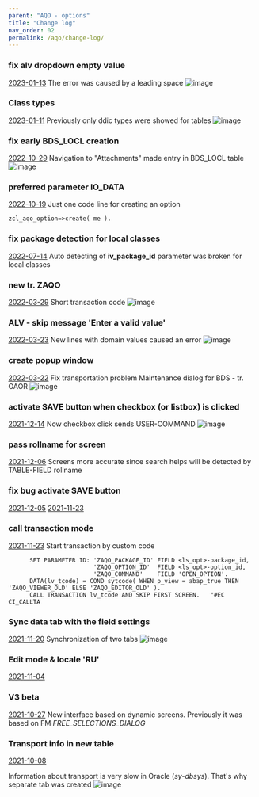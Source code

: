 ```yaml
---
parent: "AQO - options"
title: "Change log"
nav_order: 02
permalink: /aqo/change-log/
---
```


### fix alv dropdown empty value
 [2023-01-13](https://github.com/bizhuka/aqo/commit/be20d99dc1cefbf2e472dcba299d0e8058303dc7)
The error was caused by a leading space
![image](https://user-images.githubusercontent.com/36256417/212450055-7e174538-c095-4675-a6da-81b00dad738b.png)

### Class types
 [2023-01-11](https://github.com/bizhuka/aqo/commit/7789d93b4a3f6366c9f1898f104b85762a293d76)
Previously only ddic types were showed for tables  ![image](https://user-images.githubusercontent.com/36256417/212450185-3ce2f778-27d0-4cf3-b33b-23f54234d902.png)


### fix early BDS_LOCL creation
 [2022-10-29](https://github.com/bizhuka/aqo/commit/049d673c10af635232a8489a2b7998e190fb206b)
Navigation to "Attachments" made entry in BDS_LOCL table
![image](https://user-images.githubusercontent.com/36256417/212450331-a1110968-384d-417d-adfe-12280cbe5e0c.png)

### preferred parameter IO_DATA
 [2022-10-19](https://github.com/bizhuka/aqo/commit/542ced554fb1b05e2d0f559dbac544ac3dacbad8)
Just one code line for creating an option
``` abap
zcl_aqo_option=>create( me ).
```

### fix package detection for local classes
 [2022-07-14](https://github.com/bizhuka/aqo/commit/0e499499ab935a2782141ff1d265b0ab0d9e6182)
Auto detecting of **iv_package_id** parameter was broken for local classes

### new tr. ZAQO
 [2022-03-29](https://github.com/bizhuka/aqo/commit/9ed789a14f4ee2e9eec1b978ad654367db21a11e)
Short transaction code
![image](https://user-images.githubusercontent.com/36256417/212450801-089b12e2-9c54-4414-81a1-445fb981e108.png)


### ALV - skip message 'Enter a valid value'
 [2022-03-23](https://github.com/bizhuka/aqo/commit/f4dea060f73d756616f1b8e5687e2dc3ab7df71a)
New lines with domain values caused an error
![image](https://user-images.githubusercontent.com/36256417/212451077-4d8d9614-6e82-4f06-8146-73b68842bb06.png)


### create popup window
 [2022-03-22](https://github.com/bizhuka/aqo/commit/a7415ca56ad3667462306fb1207ab0fea792808d)
Fix transportation problem
Maintenance dialog for BDS - tr. OAOR
![image](https://user-images.githubusercontent.com/36256417/212453113-940d7f04-9406-4217-9445-2004786a9121.png)


### activate SAVE button when checkbox (or listbox) is clicked
 [2021-12-14](https://github.com/bizhuka/aqo/commit/157b26e25189d73002050ca15b8ddd48042595f3)
Now checkbox click sends USER-COMMAND
![image](https://user-images.githubusercontent.com/36256417/212456161-e7321f8b-0958-4e78-9da2-3d95216ca91c.png)


### pass rollname for screen
 [2021-12-06](https://github.com/bizhuka/aqo/commit/534ac63708f219626a4d071cf348dacba88956f7)
Screens more accurate since search helps will be detected by TABLE-FIELD rollname


### fix bug activate SAVE button
 [2021-12-05](https://github.com/bizhuka/aqo/commit/87e256a8461de9ca8bd31b8478e874dd1383cd4f)   [2021-11-23](https://github.com/bizhuka/aqo/commit/8a95f58293ae80d5a468f17edfd31b28dcde2895)

### call transaction mode
 [2021-11-23](https://github.com/bizhuka/aqo/commit/1d974960baab32e384edecc9b5c1d80e37ebae43)
Start transaction by custom code
``` abap
      SET PARAMETER ID: 'ZAQO_PACKAGE_ID' FIELD <ls_opt>-package_id,
                        'ZAQO_OPTION_ID'  FIELD <ls_opt>-option_id,
                        'ZAQO_COMMAND'    FIELD 'OPEN_OPTION'.
      DATA(lv_tcode) = COND sytcode( WHEN p_view = abap_true THEN 'ZAQO_VIEWER_OLD' ELSE 'ZAQO_EDITOR_OLD' ).
      CALL TRANSACTION lv_tcode AND SKIP FIRST SCREEN.   "#EC CI_CALLTA
```

### Sync data tab with the field settings
 [2021-11-20](https://github.com/bizhuka/aqo/commit/a3f2ce5e6702e07eb5c3f0427d689ba102953d76)
Synchronization of two tabs
![image](https://user-images.githubusercontent.com/36256417/212459742-f47de18c-89ad-4ac8-82c4-b8dbd43ba1a5.png)


### Edit mode & locale 'RU'
 [2021-11-04](https://github.com/bizhuka/aqo/commit/e8584ab0337f95be2861380379dc2f280daf386f)

### V3 beta
 [2021-10-27](https://github.com/bizhuka/aqo/commit/131825d2c89c78de2852a0d7dc768d24cc724bd2)
New interface based on dynamic screens. Previously it was based on FM *FREE_SELECTIONS_DIALOG*


### Transport info in new table
 [2021-10-08](https://github.com/bizhuka/aqo/commit/08af38bde14b2cb2512072a7ad5ed1d9259a8221)

Information about transport is very slow in Oracle (*sy-dbsys*). That's why separate tab was created
![image](https://user-images.githubusercontent.com/36256417/212459990-eefa2b40-90d9-4b54-8d26-06e4756709db.png)

